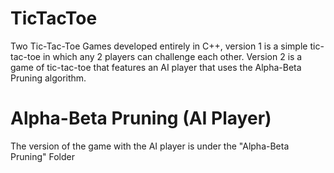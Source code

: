 # TicTacToe
Two Tic-Tac-Toe Games developed entirely in C++, version 1 is a simple tic-tac-toe in which any 2 players can challenge each other. Version 2 is a game of tic-tac-toe that features an AI player that uses the Alpha-Beta Pruning algorithm.  

# Alpha-Beta Pruning (AI Player) 
The version of the game with the AI player is under the "Alpha-Beta Pruning" Folder
